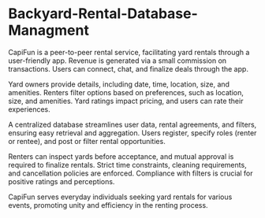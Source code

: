 # Backyard-Rental-Database-Managment

CapiFun is a peer-to-peer rental service, facilitating yard rentals through a user-friendly app. Revenue is generated via a small commission on transactions. Users can connect, chat, and finalize deals through the app.

Yard owners provide details, including date, time, location, size, and amenities. Renters filter options based on preferences, such as location, size, and amenities. Yard ratings impact pricing, and users can rate their experiences.

A centralized database streamlines user data, rental agreements, and filters, ensuring easy retrieval and aggregation. Users register, specify roles (renter or rentee), and post or filter rental opportunities.

Renters can inspect yards before acceptance, and mutual approval is required to finalize rentals. Strict time constraints, cleaning requirements, and cancellation policies are enforced. Compliance with filters is crucial for positive ratings and perceptions.

CapiFun serves everyday individuals seeking yard rentals for various events, promoting unity and efficiency in the renting process.
